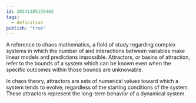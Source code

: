 ```yaml
---
id: 20241105150402
tags:
  - definition
publish: "true"
---
```

A reference to chaos mathematics, a field of study regarding complex systems in which the number of and interactions between variables make linear models and predictions impossible. Attractors, or basins of attraction, refer to the bounds of a system which can be known even when the specific outcomes within those bounds are unknowable.

In chaos theory, attractors are sets of numerical values toward which a system tends to evolve, regardless of the starting conditions of the system. These attractors represent the long-term behavior of a dynamical system.